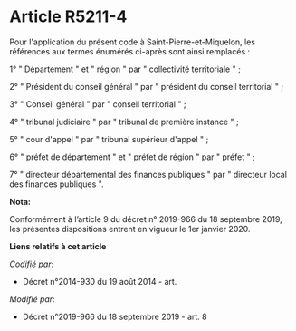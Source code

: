 # Article R5211-4

Pour l'application du présent code à Saint-Pierre-et-Miquelon, les références aux termes énumérés ci-après sont ainsi
remplacés : 

1° " Département " et " région " par " collectivité territoriale " ; 

2° " Président du conseil général " par " président du conseil territorial " ; 

3° " Conseil général " par " conseil territorial " ; 

4° "   tribunal judiciaire " par " tribunal de première instance " ; 

5° " cour d'appel " par " tribunal supérieur d'appel " ; 

6° " préfet de département " et " préfet de région " par " préfet " ; 

7° " directeur départemental des finances publiques " par " directeur local des finances publiques ".

**Nota:**

Conformément à l’article 9 du décret n° 2019-966 du 18 septembre 2019, les présentes dispositions entrent en vigueur le 1er
janvier 2020.

**Liens relatifs à cet article**

_Codifié par_:

  - Décret n°2014-930 du 19 août 2014 - art.

_Modifié par_:

  - Décret n°2019-966 du 18 septembre 2019 - art. 8
